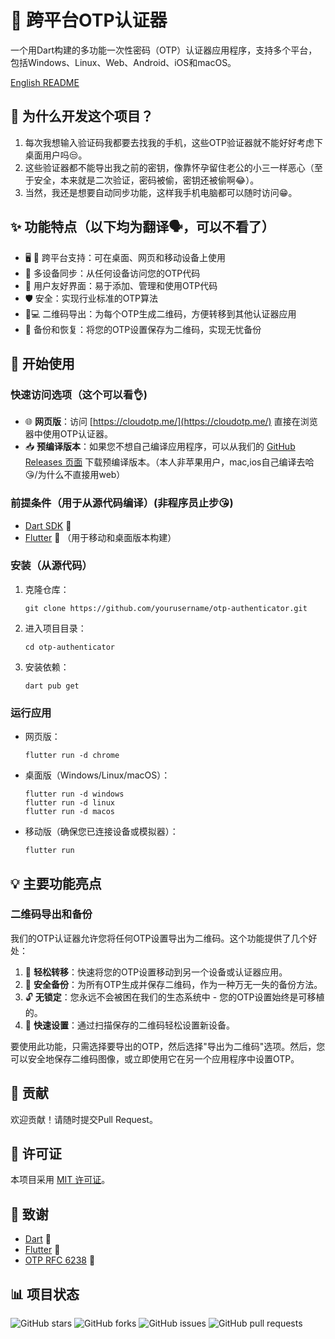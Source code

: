 # 🔐 跨平台OTP认证器

一个用Dart构建的多功能一次性密码（OTP）认证器应用程序，支持多个平台，包括Windows、Linux、Web、Android、iOS和macOS。

[English README](./README.md)
## 🤔 为什么开发这个项目？

1. 每次我想输入验证码我都要去找我的手机，这些OTP验证器就不能好好考虑下桌面用户吗😒。
2. 这些验证器都不能导出我之前的密钥，像靠怀孕留住老公的小三一样恶心（至于安全，本来就是二次验证，密码被偷，密钥还被偷啊😂）。
3. 当然，我还是想要自动同步功能，这样我手机电脑都可以随时访问😁。

## ✨ 功能特点（以下均为翻译🗣，可以不看了️）

- 🖥️ 📱 跨平台支持：可在桌面、网页和移动设备上使用
- 🔄 多设备同步：从任何设备访问您的OTP代码
- 👥 用户友好界面：易于添加、管理和使用OTP代码
- 🛡️ 安全：实现行业标准的OTP算法
- 📱💻 二维码导出：为每个OTP生成二维码，方便转移到其他认证器应用
- 💾 备份和恢复：将您的OTP设置保存为二维码，实现无忧备份
## 🚀 开始使用

### 快速访问选项（这个可以看👌)

- 🌐 **网页版**：访问 [https://cloudotp.me/](https://cloudotp.me/) 直接在浏览器中使用OTP认证器。
- 📥 **预编译版本**：如果您不想自己编译应用程序，可以从我们的 [GitHub Releases 页面](https://github.com/yourusername/otp-authenticator/releases) 下载预编译版本。（本人非苹果用户，mac,ios自己编译去哈😘/为什么不直接用web）

### 前提条件（用于从源代码编译）(非程序员止步😘)

- [Dart SDK](https://dart.dev/get-dart) 🎯
- [Flutter](https://flutter.dev/docs/get-started/install) 💙 （用于移动和桌面版本构建）

### 安装（从源代码）

1. 克隆仓库：
   ```
   git clone https://github.com/yourusername/otp-authenticator.git
   ```
2. 进入项目目录：
   ```
   cd otp-authenticator
   ```
3. 安装依赖：
   ```
   dart pub get
   ```

### 运行应用

- 网页版：
  ```
  flutter run -d chrome
  ```
- 桌面版（Windows/Linux/macOS）：
  ```
  flutter run -d windows
  flutter run -d linux
  flutter run -d macos
  ```
- 移动版（确保您已连接设备或模拟器）：
  ```
  flutter run
  ```

## 💡 主要功能亮点

### 二维码导出和备份

我们的OTP认证器允许您将任何OTP设置导出为二维码。这个功能提供了几个好处：

1. 🔄 **轻松转移**：快速将您的OTP设置移动到另一个设备或认证器应用。
2. 💾 **安全备份**：为所有OTP生成并保存二维码，作为一种万无一失的备份方法。
3. 🔓 **无锁定**：您永远不会被困在我们的生态系统中 - 您的OTP设置始终是可移植的。
4. 📸 **快速设置**：通过扫描保存的二维码轻松设置新设备。

要使用此功能，只需选择要导出的OTP，然后选择"导出为二维码"选项。然后，您可以安全地保存二维码图像，或立即使用它在另一个应用程序中设置OTP。

## 👥 贡献

欢迎贡献！请随时提交Pull Request。

## 📄 许可证

本项目采用 [MIT 许可证](LICENSE)。

## 🙏 致谢

- [Dart](https://dart.dev) 🎯
- [Flutter](https://flutter.dev) 💙
- [OTP RFC 6238](https://tools.ietf.org/html/rfc6238) 🔢

## 📊 项目状态

![GitHub stars](https://img.shields.io/github/stars/jingcjie/cloud_otp?style=social)
![GitHub forks](https://img.shields.io/github/forks/jingcjie/cloud_otp?style=social)
![GitHub issues](https://img.shields.io/github/issues/jingcjie/cloud_otp)
![GitHub pull requests](https://img.shields.io/github/issues-pr/jingcjie/cloud_otp)


